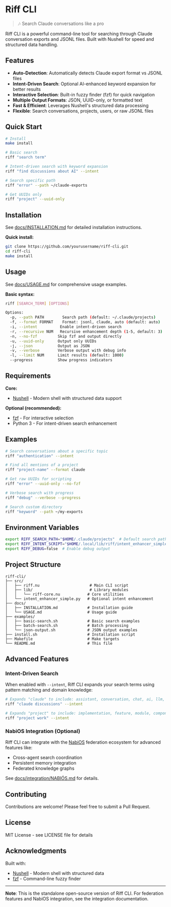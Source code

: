 # Riff CLI

> 🎶 Search Claude conversations like a pro

Riff CLI is a powerful command-line tool for searching through Claude conversation exports and JSONL files. Built with Nushell for speed and structured data handling.

## Features

- **Auto-Detection**: Automatically detects Claude export format vs JSONL files
- **Intent-Driven Search**: Optional AI-enhanced keyword expansion for better results
- **Interactive Selection**: Built-in fuzzy finder (fzf) for quick navigation
- **Multiple Output Formats**: JSON, UUID-only, or formatted text
- **Fast & Efficient**: Leverages Nushell's structured data processing
- **Flexible**: Search conversations, projects, users, or raw JSONL files

## Quick Start

```bash
# Install
make install

# Basic search
riff "search term"

# Intent-driven search with keyword expansion
riff "find discussions about AI" --intent

# Search specific path
riff "error" --path ~/claude-exports

# Get UUIDs only
riff "project" --uuid-only
```

## Installation

See [docs/INSTALLATION.md](docs/INSTALLATION.md) for detailed installation instructions.

**Quick install:**
```bash
git clone https://github.com/yourusername/riff-cli.git
cd riff-cli
make install
```

## Usage

See [docs/USAGE.md](docs/USAGE.md) for comprehensive usage examples.

**Basic syntax:**
```bash
riff [SEARCH_TERM] [OPTIONS]

Options:
  -p, --path PATH        Search path (default: ~/.claude/projects)
  -f, --format FORMAT    Format: jsonl, claude, auto (default: auto)
  -i, --intent          Enable intent-driven search
  -r, --recursive NUM   Recursive enhancement depth (1-5, default: 3)
  -n, --no-fzf         Skip fzf and output directly
  -u, --uuid-only      Output only UUIDs
  -j, --json           Output as JSON
  -v, --verbose        Verbose output with debug info
  -l, --limit NUM      Limit results (default: 1000)
  --progress           Show progress indicators
```

## Requirements

**Core:**
- [Nushell](https://www.nushell.sh/) - Modern shell with structured data support

**Optional (recommended):**
- [fzf](https://github.com/junegunn/fzf) - For interactive selection
- Python 3 - For intent-driven search enhancement

## Examples

```bash
# Search conversations about a specific topic
riff "authentication" --intent

# Find all mentions of a project
riff "project-name" --format claude

# Get raw UUIDs for scripting
riff "error" --uuid-only --no-fzf

# Verbose search with progress
riff "debug" --verbose --progress

# Search custom directory
riff "keyword" --path ~/my-exports
```

## Environment Variables

```bash
export RIFF_SEARCH_PATH="$HOME/.claude/projects"  # Default search path
export RIFF_INTENT_SCRIPT="$HOME/.local/lib/riff/intent_enhancer_simple.py"
export RIFF_DEBUG=false  # Enable debug output
```

## Project Structure

```
riff-cli/
├── src/
│   ├── riff.nu                      # Main CLI script
│   ├── lib/                         # Library modules
│   │   └── riff-core.nu            # Core utilities
│   └── intent_enhancer_simple.py   # Optional intent enhancement
├── docs/
│   ├── INSTALLATION.md             # Installation guide
│   └── USAGE.md                    # Usage guide
├── examples/
│   ├── basic-search.sh             # Basic search examples
│   ├── batch-search.sh             # Batch processing
│   └── json-output.sh              # JSON output examples
├── install.sh                      # Installation script
├── Makefile                        # Make targets
└── README.md                       # This file
```

## Advanced Features

### Intent-Driven Search

When enabled with `--intent`, Riff CLI expands your search terms using pattern matching and domain knowledge:

```bash
# Expands "claude" to include: assistant, conversation, chat, ai, llm, dialogue
riff "claude discussions" --intent

# Expands "project" to include: implementation, feature, module, component
riff "project work" --intent
```

### NabiOS Integration (Optional)

Riff CLI can integrate with the [NabiOS](docs/integration/NABIÓS.md) federation ecosystem for advanced features like:
- Cross-agent search coordination
- Persistent memory integration
- Federated knowledge graphs

See [docs/integration/NABIÓS.md](docs/integration/NABIÓS.md) for details.

## Contributing

Contributions are welcome! Please feel free to submit a Pull Request.

## License

MIT License - see LICENSE file for details

## Acknowledgments

Built with:
- [Nushell](https://www.nushell.sh/) - Modern shell with structured data
- [fzf](https://github.com/junegunn/fzf) - Command-line fuzzy finder

---

**Note**: This is the standalone open-source version of Riff CLI. For federation features and NabiOS integration, see the integration documentation.
